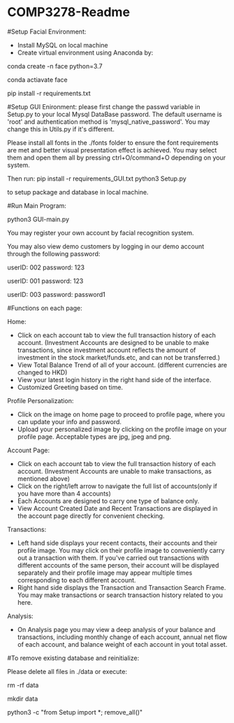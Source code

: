 # COMP3278-Readme


#Setup Facial Environment: 
* Install MySQL on local machine
* Create virtual environment using Anaconda by: 

conda create -n face python=3.7

conda actiavate face

pip install -r requirements.txt


#Setup GUI Enironment: 
please first change the passwd variable in Setup.py to your local Mysql DataBase password. 
The default username is 'root' and authentication method is 'mysql_native_password'. You may change this in Utils.py if it's different. 

Please install all fonts in the ./fonts folder to ensure the font requirements are met and better visual presentation effect is achieved. 
You may select them and open them all by pressing ctrl+O/command+O depending on your system. 

Then run: 
pip install -r requirements_GUI.txt
python3 Setup.py

to setup package and database in local machine. 


#Run Main Program: 

python3 GUI-main.py

You may register your own account by facial recognition system. 

You may also view demo customers by logging in our demo account through the following password: 

userID: 002
password: 123

userID: 001
password: 123

userID: 003
password: password1



#Functions on each page: 

Home: 
* Click on each account tab to view the full transaction history of each account. (Investment Accounts are designed to be unable to make transactions, since investment account reflects the amount of investment in the stock market/funds.etc, and can not be transferred.)
* View Total Balance Trend of all of your account. (different currencies are changed to HKD)
* View your latest login history in the right hand side of the interface. 
* Customized Greeting based on time. 

Profile Personalization: 
* Click on the image on home page to proceed to profile page, where you can update your info and password. 
* Upload your personalized image by clicking on the profile image on your profile page. Acceptable types are jpg, jpeg and png. 


Account Page: 
* Click on each account tab to view the full transaction history of each account. (Investment Accounts are unable to make transactions, as mentioned above)
* Click on the right/left arrow to navigate the full list of accounts(only if you have more than 4 accounts)
* Each Accounts are designed to carry one type of balance only. 
* View Account Created Date and Recent Transactions are displayed in the account page directly for convenient checking. 

Transactions: 
* Left hand side displays your recent contacts, their accounts and their profile image. You may click on their profile image to conveniently carry out a transaction with them. If you've carried out transactions with different accounts of the same person, their account will be displayed separately and their profile image may appear multiple times corresponding to each different account. 
* Right hand side displays the Transaction and Transaction Search Frame. You may make transactions or search transaction history related to you here. 

Analysis: 
* On Analysis page you may view a deep analysis of your balance and transactions, including monthly change of each account, annual net flow of each account, and balance weight of each account in yout total asset. 




#To remove existing database and reinitialize: 

Please delete all files in ./data or execute: 

rm -rf data

mkdir data

python3 -c "from Setup import *; remove_all()"

